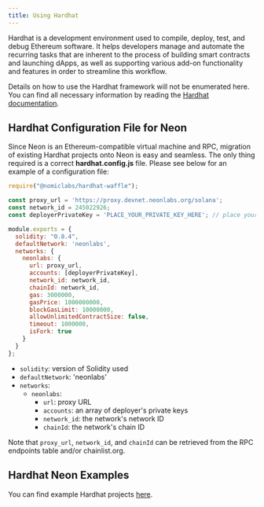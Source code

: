 ```yaml
---
title: Using Hardhat
---
```


Hardhat is a development environment used to compile, deploy, test, and debug Ethereum software. It helps developers manage and automate the recurring tasks that are inherent to the process of building smart contracts and launching dApps, as well as supporting various add-on functionality and features in order to streamline this workflow.

Details on how to use the Hardhat framework will not be enumerated here. You can find all necessary information by reading the [Hardhat documentation](https://hardhat.org/getting-started/#overview).

## Hardhat Configuration File for Neon

Since Neon is an Ethereum-compatible virtual machine and RPC, migration of existing Hardhat projects onto Neon is easy and seamless. The only thing required is a correct **hardhat.config.js** file. Please see below for an example of a configuration file:

```js
require("@nomiclabs/hardhat-waffle");

const proxy_url = 'https://proxy.devnet.neonlabs.org/solana';
const network_id = 245022926;
const deployerPrivateKey = 'PLACE_YOUR_PRIVATE_KEY_HERE'; // place your private key here (Note: the corresponding wallet must have a non-zero balance of NEON tokens in order to pay for gas fees)

module.exports = {
  solidity: "0.8.4",
  defaultNetwork: 'neonlabs',
  networks: {
    neonlabs: {
      url: proxy_url,
      accounts: [deployerPrivateKey],
      network_id: network_id,
      chainId: network_id,
      gas: 3000000,
      gasPrice: 1000000000,
      blockGasLimit: 10000000,
      allowUnlimitedContractSize: false,
      timeout: 1000000,
      isFork: true
    }
  }
};
```

* `solidity`: version of Solidity used
* `defaultNetwork`: 'neonlabs'
* `networks`:
  * `neonlabs`:
    * `url`: proxy URL
    * `accounts`: an array of deployer's private keys
    * `network_id`: the network's network ID
    * `chainId`: the network's chain ID

Note that `proxy_url`, `network_id`, and `chainId` can be retrieved from the RPC endpoints table and/or chainlist.org.

## Hardhat Neon Examples

You can find example Hardhat projects [here](https://github.com/neonlabsorg/examples/tree/main/simple-erc20-hardhat).
